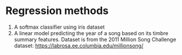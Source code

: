 # Regression methods
1. A softmax classifier using iris dataset
2. A linear model predicting the year of a song based on its timbre summary features. Dataset is from the 2011 Million Song Challenge dataset: https://labrosa.ee.columbia.edu/millionsong/
